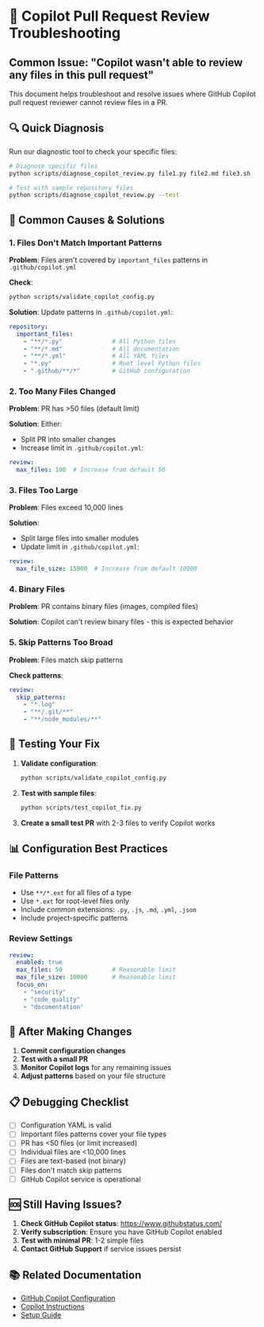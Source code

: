# 🔧 Copilot Pull Request Review Troubleshooting

## Common Issue: "Copilot wasn't able to review any files in this pull request"

This document helps troubleshoot and resolve issues where GitHub Copilot pull request reviewer cannot review files in a PR.

## 🔍 Quick Diagnosis

Run our diagnostic tool to check your specific files:

```bash
# Diagnose specific files
python scripts/diagnose_copilot_review.py file1.py file2.md file3.sh

# Test with sample repository files
python scripts/diagnose_copilot_review.py --test
```

## 🎯 Common Causes & Solutions

### 1. Files Don't Match Important Patterns

**Problem**: Files aren't covered by `important_files` patterns in `.github/copilot.yml`

**Check**: 
```bash
python scripts/validate_copilot_config.py
```

**Solution**: Update patterns in `.github/copilot.yml`:
```yaml
repository:
  important_files:
    - "**/*.py"              # All Python files
    - "**/*.md"              # All documentation
    - "**/*.yml"             # All YAML files
    - "*.py"                 # Root level Python files
    - ".github/**/*"         # GitHub configuration
```

### 2. Too Many Files Changed

**Problem**: PR has >50 files (default limit)

**Solution**: Either:
- Split PR into smaller changes
- Increase limit in `.github/copilot.yml`:
```yaml
review:
  max_files: 100  # Increase from default 50
```

### 3. Files Too Large

**Problem**: Files exceed 10,000 lines

**Solution**: 
- Split large files into smaller modules
- Update limit in `.github/copilot.yml`:
```yaml
review:
  max_file_size: 15000  # Increase from default 10000
```

### 4. Binary Files

**Problem**: PR contains binary files (images, compiled files)

**Solution**: Copilot can't review binary files - this is expected behavior

### 5. Skip Patterns Too Broad

**Problem**: Files match skip patterns

**Check patterns**:
```yaml
review:
  skip_patterns:
    - "*.log"
    - "**/.git/**"
    - "**/node_modules/**"
```

## 🧪 Testing Your Fix

1. **Validate configuration**:
   ```bash
   python scripts/validate_copilot_config.py
   ```

2. **Test with sample files**:
   ```bash
   python scripts/test_copilot_fix.py
   ```

3. **Create a small test PR** with 2-3 files to verify Copilot works

## 📊 Configuration Best Practices

### File Patterns
- Use `**/*.ext` for all files of a type
- Use `*.ext` for root-level files only
- Include common extensions: `.py`, `.js`, `.md`, `.yml`, `.json`
- Include project-specific patterns

### Review Settings
```yaml
review:
  enabled: true
  max_files: 50              # Reasonable limit
  max_file_size: 10000       # Reasonable limit
  focus_on:
    - "security"
    - "code_quality"
    - "documentation"
```

## 🔄 After Making Changes

1. **Commit configuration changes**
2. **Test with a small PR**
3. **Monitor Copilot logs** for any remaining issues
4. **Adjust patterns** based on your file structure

## 📋 Debugging Checklist

- [ ] Configuration YAML is valid
- [ ] Important files patterns cover your file types
- [ ] PR has <50 files (or limit increased)
- [ ] Individual files are <10,000 lines
- [ ] Files are text-based (not binary)
- [ ] Files don't match skip patterns
- [ ] GitHub Copilot service is operational

## 🆘 Still Having Issues?

1. **Check GitHub Copilot status**: https://www.githubstatus.com/
2. **Verify subscription**: Ensure you have GitHub Copilot enabled
3. **Test with minimal PR**: 1-2 simple files
4. **Contact GitHub Support** if service issues persist

## 📚 Related Documentation

- [GitHub Copilot Configuration](../.github/copilot.yml)
- [Copilot Instructions](../.github/copilot-instructions.md)
- [Setup Guide](COPILOT_AGENTS_GUIDE.md)
